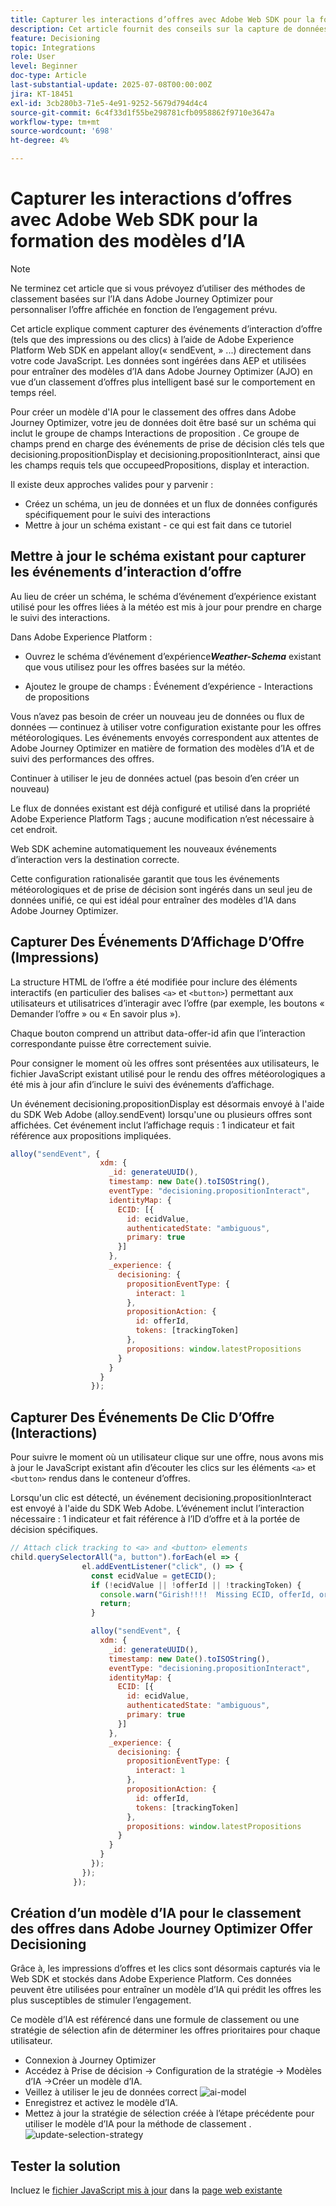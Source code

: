```yaml
---
title: Capturer les interactions d’offres avec Adobe Web SDK pour la formation des modèles d’IA
description: Cet article fournit des conseils sur la capture de données d’interaction utilisateur, telles que les impressions d’offre et les clics, à l’aide de Adobe Experience Platform Web SDK (alloy.js). Ces données servent de base pour l’entraînement intelligent des modèles d’IA dans Adobe Journey Optimizer (AJO) afin de classer les offres en fonction du comportement des utilisateurs et des utilisatrices et des signaux contextuels.
feature: Decisioning
topic: Integrations
role: User
level: Beginner
doc-type: Article
last-substantial-update: 2025-07-08T00:00:00Z
jira: KT-18451
exl-id: 3cb280b3-71e5-4e91-9252-5679d794d4c4
source-git-commit: 6c4f33d1f55be298781cfb0958862f9710e3647a
workflow-type: tm+mt
source-wordcount: '698'
ht-degree: 4%

---
```


# Capturer les interactions d’offres avec Adobe Web SDK pour la formation des modèles d’IA

>[!NOTE]
>
> Ne terminez cet article que si vous prévoyez d’utiliser des méthodes de classement basées sur l’IA dans Adobe Journey Optimizer pour personnaliser l’offre affichée en fonction de l’engagement prévu.



Cet article explique comment capturer des événements d’interaction d’offre (tels que des impressions ou des clics) à l’aide de Adobe Experience Platform Web SDK en appelant alloy(« sendEvent, » ...) directement dans votre code JavaScript. Les données sont ingérées dans AEP et utilisées pour entraîner des modèles d’IA dans Adobe Journey Optimizer (AJO) en vue d’un classement d’offres plus intelligent basé sur le comportement en temps réel.

Pour créer un modèle d&#39;IA pour le classement des offres dans Adobe Journey Optimizer, votre jeu de données doit être basé sur un schéma qui inclut le groupe de champs Interactions de proposition . Ce groupe de champs prend en charge des événements de prise de décision clés tels que decisioning.propositionDisplay et decisioning.propositionInteract, ainsi que les champs requis tels que occupeedPropositions, display et interaction.

Il existe deux approches valides pour y parvenir :

- Créez un schéma, un jeu de données et un flux de données configurés spécifiquement pour le suivi des interactions
- Mettre à jour un schéma existant - ce qui est fait dans ce tutoriel



## Mettre à jour le schéma existant pour capturer les événements d’interaction d’offre

Au lieu de créer un schéma, le schéma d’événement d’expérience existant utilisé pour les offres liées à la météo est mis à jour pour prendre en charge le suivi des interactions.

Dans Adobe Experience Platform :

- Ouvrez le schéma d’événement d’expérience _&#x200B;**Weather-Schema**&#x200B;_ existant que vous utilisez pour les offres basées sur la météo.

- Ajoutez le groupe de champs :
Événement d’expérience - Interactions de propositions

Vous n’avez pas besoin de créer un nouveau jeu de données ou flux de données — continuez à utiliser votre configuration existante pour les offres météorologiques. Les événements envoyés correspondent aux attentes de Adobe Journey Optimizer en matière de formation des modèles d’IA et de suivi des performances des offres.


Continuer à utiliser le jeu de données actuel (pas besoin d’en créer un nouveau)

Le flux de données existant est déjà configuré et utilisé dans la propriété Adobe Experience Platform Tags ; aucune modification n’est nécessaire à cet endroit.

Web SDK achemine automatiquement les nouveaux événements d’interaction vers la destination correcte.

Cette configuration rationalisée garantit que tous les événements météorologiques et de prise de décision sont ingérés dans un seul jeu de données unifié, ce qui est idéal pour entraîner des modèles d’IA dans Adobe Journey Optimizer.


## Capturer Des Événements D’Affichage D’Offre (Impressions)

La structure HTML de l’offre a été modifiée pour inclure des éléments interactifs (en particulier des balises `<a>` et `<button>`) permettant aux utilisateurs et utilisatrices d’interagir avec l’offre (par exemple, les boutons « Demander l’offre » ou « En savoir plus »).

Chaque bouton comprend un attribut data-offer-id afin que l’interaction correspondante puisse être correctement suivie.



Pour consigner le moment où les offres sont présentées aux utilisateurs, le fichier JavaScript existant utilisé pour le rendu des offres météorologiques a été mis à jour afin d’inclure le suivi des événements d’affichage.

Un événement decisioning.propositionDisplay est désormais envoyé à l&#39;aide du SDK Web Adobe (alloy.sendEvent) lorsqu&#39;une ou plusieurs offres sont affichées. Cet événement inclut l’affichage requis : 1 indicateur et fait référence aux propositions impliquées.


```javascript
alloy("sendEvent", {
                    xdm: {
                      _id: generateUUID(),
                      timestamp: new Date().toISOString(),
                      eventType: "decisioning.propositionInteract",
                      identityMap: {
                        ECID: [{
                          id: ecidValue,
                          authenticatedState: "ambiguous",
                          primary: true
                        }]
                      },
                      _experience: {
                        decisioning: {
                          propositionEventType: {
                            interact: 1
                          },
                          propositionAction: {
                            id: offerId,
                            tokens: [trackingToken]
                          },
                          propositions: window.latestPropositions
                        }
                      }
                    }
                  });
```

## Capturer Des Événements De Clic D’Offre (Interactions)

Pour suivre le moment où un utilisateur clique sur une offre, nous avons mis à jour le JavaScript existant afin d’écouter les clics sur les éléments `<a>` et `<button>` rendus dans le conteneur d’offres.

Lorsqu&#39;un clic est détecté, un événement decisioning.propositionInteract est envoyé à l&#39;aide du SDK Web Adobe. L’événement inclut l’interaction nécessaire : 1 indicateur et fait référence à l’ID d’offre et à la portée de décision spécifiques.

```javascript
// Attach click tracking to <a> and <button> elements
child.querySelectorAll("a, button").forEach(el => {
                el.addEventListener("click", () => {
                  const ecidValue = getECID();
                  if (!ecidValue || !offerId || !trackingToken) {
                    console.warn("Girish!!!!  Missing ECID, offerId, or trackingToken. Interaction event not sent.");
                    return;
                  }

                  alloy("sendEvent", {
                    xdm: {
                      _id: generateUUID(),
                      timestamp: new Date().toISOString(),
                      eventType: "decisioning.propositionInteract",
                      identityMap: {
                        ECID: [{
                          id: ecidValue,
                          authenticatedState: "ambiguous",
                          primary: true
                        }]
                      },
                      _experience: {
                        decisioning: {
                          propositionEventType: {
                            interact: 1
                          },
                          propositionAction: {
                            id: offerId,
                            tokens: [trackingToken]
                          },
                          propositions: window.latestPropositions
                        }
                      }
                    }
                  });
                });
              });
```

## Création d’un modèle d’IA pour le classement des offres dans Adobe Journey Optimizer Offer Decisioning

Grâce à, les impressions d’offres et les clics sont désormais capturés via le Web SDK et stockés dans Adobe Experience Platform. Ces données peuvent être utilisées pour entraîner un modèle d’IA qui prédit les offres les plus susceptibles de stimuler l’engagement.

Ce modèle d’IA est référencé dans une formule de classement ou une stratégie de sélection afin de déterminer les offres prioritaires pour chaque utilisateur.
- Connexion à Journey Optimizer
- Accédez à Prise de décision -> Configuration de la stratégie -> Modèles d’IA ->Créer un modèle d’IA.
- Veillez à utiliser le jeu de données correct
  ![ai-model](assets/ai-model.png)
- Enregistrez et activez le modèle d’IA.
- Mettez à jour la stratégie de sélection créée à l’étape précédente pour utiliser le modèle d’IA pour la méthode de classement .
  ![update-selection-strategy](assets/update-selection-strategy.png)

## Tester la solution

Incluez le [fichier JavaScript mis à jour](assets/ai-model.js) dans la [page web existante](assets/weather-offers.html)
